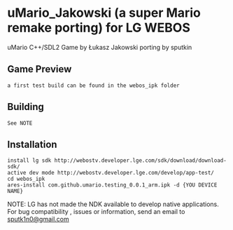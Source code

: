 # uMario_Jakowski (a super Mario remake porting) for LG WEBOS

uMario C++/SDL2 Game by Łukasz Jakowski
porting by sputkin

## Game Preview

    a first test build can be found in the webos_ipk folder


## Building 

    See NOTE

## Installation

    install lg sdk http://webostv.developer.lge.com/sdk/download/download-sdk/
    active dev mode http://webostv.developer.lge.com/develop/app-test/
    cd webos_ipk
    ares-install com.github.umario.testing_0.0.1_arm.ipk -d {YOU DEVICE NAME}


NOTE: LG has not made the NDK available to develop native applications. For bug compatibility , issues or information, send an email to sputk1n0@gmail.com
